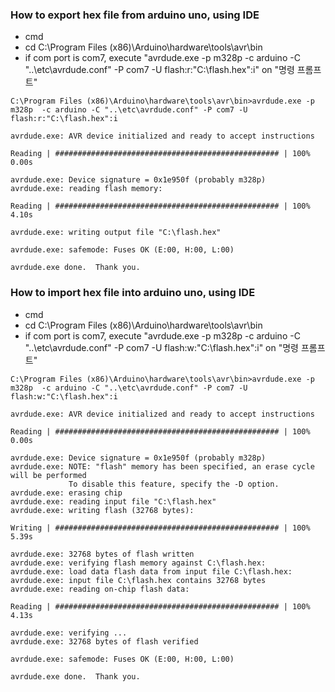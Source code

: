 ### How to export hex file from arduino uno, using IDE
   - cmd
   - cd C:\Program Files (x86)\Arduino\hardware\tools\avr\bin
   - if com port is com7, execute "avrdude.exe -p m328p  -c arduino -C "..\etc\avrdude.conf" -P com7 -U flash:r:"C:\flash.hex":i" on "명령 프롬프트"
   ```
   C:\Program Files (x86)\Arduino\hardware\tools\avr\bin>avrdude.exe -p m328p  -c arduino -C "..\etc\avrdude.conf" -P com7 -U flash:r:"C:\flash.hex":i

   avrdude.exe: AVR device initialized and ready to accept instructions

   Reading | ################################################## | 100% 0.00s

   avrdude.exe: Device signature = 0x1e950f (probably m328p)
   avrdude.exe: reading flash memory:

   Reading | ################################################## | 100% 4.10s

   avrdude.exe: writing output file "C:\flash.hex"

   avrdude.exe: safemode: Fuses OK (E:00, H:00, L:00)

   avrdude.exe done.  Thank you.
   ```

### How to import hex file into arduino uno, using IDE
   - cmd
   - cd C:\Program Files (x86)\Arduino\hardware\tools\avr\bin
   - if com port is com7, execute "avrdude.exe -p m328p  -c arduino -C "..\etc\avrdude.conf" -P com7 -U flash:w:"C:\flash.hex":i" on "명령 프롬프트"
   ```
   C:\Program Files (x86)\Arduino\hardware\tools\avr\bin>avrdude.exe -p m328p  -c arduino -C "..\etc\avrdude.conf" -P com7 -U flash:w:"C:\flash.hex":i

   avrdude.exe: AVR device initialized and ready to accept instructions

   Reading | ################################################## | 100% 0.00s

   avrdude.exe: Device signature = 0x1e950f (probably m328p)
   avrdude.exe: NOTE: "flash" memory has been specified, an erase cycle will be performed
                To disable this feature, specify the -D option.
   avrdude.exe: erasing chip
   avrdude.exe: reading input file "C:\flash.hex"
   avrdude.exe: writing flash (32768 bytes):

   Writing | ################################################## | 100% 5.39s

   avrdude.exe: 32768 bytes of flash written
   avrdude.exe: verifying flash memory against C:\flash.hex:
   avrdude.exe: load data flash data from input file C:\flash.hex:
   avrdude.exe: input file C:\flash.hex contains 32768 bytes
   avrdude.exe: reading on-chip flash data:

   Reading | ################################################## | 100% 4.13s

   avrdude.exe: verifying ...
   avrdude.exe: 32768 bytes of flash verified

   avrdude.exe: safemode: Fuses OK (E:00, H:00, L:00)

   avrdude.exe done.  Thank you.
   ```
